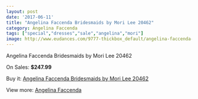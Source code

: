 ```yaml
---
layout: post
date: '2017-06-11'
title: "Angelina Faccenda Bridesmaids by Mori Lee 20462"
category: Angelina Faccenda
tags: ["special","dresses","sale","angelina","mori"]
image: http://www.eudances.com/9777-thickbox_default/angelina-faccenda-bridesmaids-by-mori-lee-20462.jpg
---
```

Angelina Faccenda Bridesmaids by Mori Lee 20462

On Sales: **$247.99**
<a href="https://www.eudances.com/en/angelina-faccenda/3210-angelina-faccenda-bridesmaids-by-mori-lee-20462.html"><amp-img layout="responsive" width="600" height="600" src="//www.eudances.com/9777-thickbox_default/angelina-faccenda-bridesmaids-by-mori-lee-20462.jpg" alt="Angelina Faccenda Bridesmaids by Mori Lee 20462 0" /></a>
<a href="https://www.eudances.com/en/angelina-faccenda/3210-angelina-faccenda-bridesmaids-by-mori-lee-20462.html"><amp-img layout="responsive" width="600" height="600" src="//www.eudances.com/9781-thickbox_default/angelina-faccenda-bridesmaids-by-mori-lee-20462.jpg" alt="Angelina Faccenda Bridesmaids by Mori Lee 20462 1" /></a>
<a href="https://www.eudances.com/en/angelina-faccenda/3210-angelina-faccenda-bridesmaids-by-mori-lee-20462.html"><amp-img layout="responsive" width="600" height="600" src="//www.eudances.com/9780-thickbox_default/angelina-faccenda-bridesmaids-by-mori-lee-20462.jpg" alt="Angelina Faccenda Bridesmaids by Mori Lee 20462 2" /></a>
<a href="https://www.eudances.com/en/angelina-faccenda/3210-angelina-faccenda-bridesmaids-by-mori-lee-20462.html"><amp-img layout="responsive" width="600" height="600" src="//www.eudances.com/9779-thickbox_default/angelina-faccenda-bridesmaids-by-mori-lee-20462.jpg" alt="Angelina Faccenda Bridesmaids by Mori Lee 20462 3" /></a>
<a href="https://www.eudances.com/en/angelina-faccenda/3210-angelina-faccenda-bridesmaids-by-mori-lee-20462.html"><amp-img layout="responsive" width="600" height="600" src="//www.eudances.com/9778-thickbox_default/angelina-faccenda-bridesmaids-by-mori-lee-20462.jpg" alt="Angelina Faccenda Bridesmaids by Mori Lee 20462 4" /></a>

Buy it: [Angelina Faccenda Bridesmaids by Mori Lee 20462](https://www.eudances.com/en/angelina-faccenda/3210-angelina-faccenda-bridesmaids-by-mori-lee-20462.html "Angelina Faccenda Bridesmaids by Mori Lee 20462")

View more: [Angelina Faccenda](https://www.eudances.com/en/55-angelina-faccenda "Angelina Faccenda")